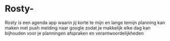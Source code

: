 # Rosty-
Rosty is een agenda app waarin jij korte te mijn en lange temijn planning kan maken met push melding naar google zodat je makkelijk elke dag kan bijhouden voor je planningen afspraken en verantwoordelijkheden 
